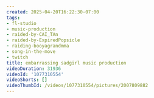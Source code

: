 ```yaml
---
created: 2025-04-20T16:22:30-07:00
tags:
- fl-studio
- music-production
- raided-by-CAI_TAn
- raided-by-ExpiredPopsicle
- raiding-booyagrandmma
- song-in-the-move
- twitch
title: embarrassing sadgirl music production
videoDuration: 31936
videoId: '1077310554'
videoShorts: []
videoThumbId: /videos/1077310554/pictures/2007809882
---
```


